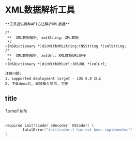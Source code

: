 # XML数据解析工具
	**工具提供两种API方法解析XML数据**

	/*
	 **  XML数据解析, xmlString: XML数据
	 */
	+(NSDictionary *)dicWithXMLString:(NSString *)xmlString;
	/*
	 **  XML数据解析, xmlUrl: XML数据URL链接
	 */
	+(NSDictionary *)dicWithXMLUrl:(NSURL *)xmlUrl;

	注意问题: 
	1. supported deployment target - iOS 8.0 以上
	2. 下载demo后, 直接接入项目, 可用
	
title
-------
###### 1.small title
```c
required init?(coder aDecoder: NSCoder) {
        fatalError("init(coder:) has not been implemented")
}
```